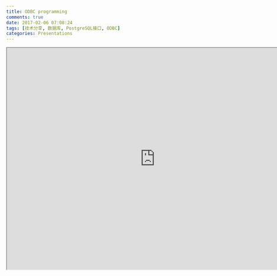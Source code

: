 ```yaml
---
title: ODBC programming
comments: true
date: 2017-02-06 07:08:24
tags: [技术分享, 数据库, PostgreSQL接口, ODBC]
categories: Presentations
---
```


<iframe src=" http://shenyu.wiki/uploads/odbc-programming.html" width="800" height="600" > </iframe>


